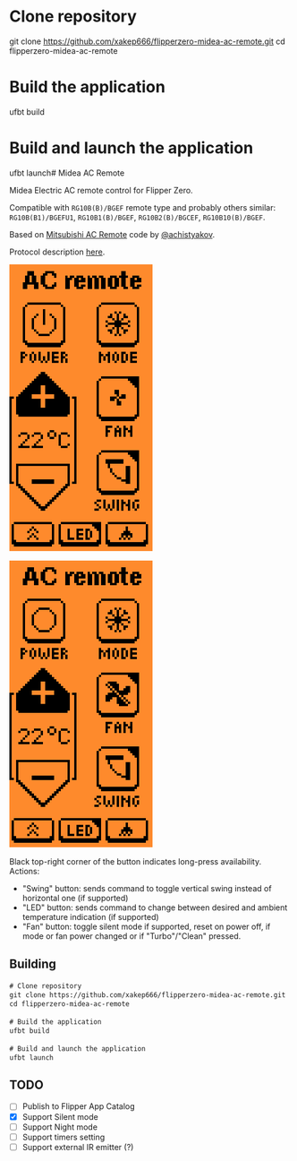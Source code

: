 # Clone repository
git clone https://github.com/xakep666/flipperzero-midea-ac-remote.git
cd flipperzero-midea-ac-remote

# Build the application
ufbt build

# Build and launch the application
ufbt launch# Midea AC Remote

Midea Electric AC remote control for Flipper Zero.

Compatible with `RG10B(B)/BGEF` remote type and probably others similar: `RG10B(B1)/BGEFU1`, `RG10B1(B)/BGEF`, `RG10B2(B)/BGCEF`,
`RG10B10(B)/BGEF`.

Based on [Mitsubishi AC Remote](https://github.com/achistyakov/flipperzero-mitsubishi-ac-remote) code by [@achistyakov](https://github.com/achistyakov).

Protocol description [here](./lib/hvac_midea/README.md).

![Screenshot](img/screenshot.png)

![Screenshot silent mode](img/screenshot_silent_mode.png)

Black top-right corner of the button indicates long-press availability. Actions:
* "Swing" button: sends command to toggle vertical swing instead of horizontal one (if supported)
* "LED" button: sends command to change between desired and ambient temperature indication (if supported)
* "Fan" button: toggle silent mode if supported, reset on power off, if mode or fan power changed or if "Turbo"/"Clean" pressed.

## Building
```shell
# Clone repository
git clone https://github.com/xakep666/flipperzero-midea-ac-remote.git
cd flipperzero-midea-ac-remote

# Build the application
ufbt build

# Build and launch the application
ufbt launch
```

## TODO
- [ ] Publish to Flipper App Catalog
- [x] Support Silent mode
- [ ] Support Night mode
- [ ] Support timers setting
- [ ] Support external IR emitter (?)
